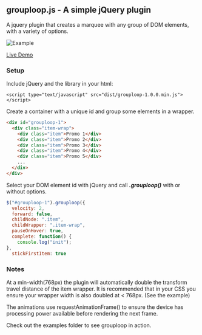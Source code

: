 ## grouploop.js - A simple jQuery plugin

A jquery plugin that creates a marquee with any group of DOM elements, with a variety of options.

![Example](https://github.com/ZakariaTlilani/grouploop/blob/master/img/example.gif?raw=true)

[Live Demo](https://codepen.io/zakaria-Tlilani/full/VYvzWMj/)

### Setup

Include jQuery and the library in your html:

`<script type="text/javascript" src="dist/grouploop-1.0.0.min.js"></script>`

Create a container with a unique id and group some elements in a wrapper.

```html
<div id="grouploop-1">
  <div class="item-wrap">
    <div class="item">Promo 1</div>
    <div class="item">Promo 2</div>
    <div class="item">Promo 3</div>
    <div class="item">Promo 4</div>
    <div class="item">Promo 5</div>
    ...
  </div>
</div>
```

Select your DOM element id with jQuery and call **_.grouploop()_** with or without options.

```javascript
$("#grouploop-1").grouploop({
  velocity: 2,
  forward: false,
  childNode: ".item",
  childWrapper: ".item-wrap",
  pauseOnHover: true,
  complete: function() {
    console.log("init");
},
  stickFirstItem: true
```

### Notes

At a min-width(768px) the plugin will automatically double the transform travel distance of the item wrapper. It is recommended that in your CSS you ensure your wrapper width is also doubled at < 768px. (See the example)

The animations use requestAnimationFrame() to ensure the device has processing power available before rendering the next frame.

Check out the examples folder to see grouploop in action.
